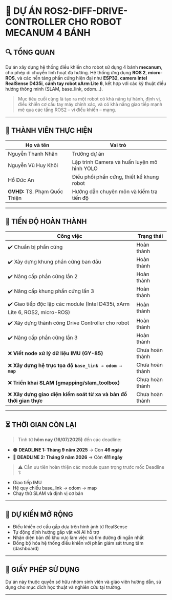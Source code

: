 # 🚀 DỰ ÁN ROS2-DIFF-DRIVE-CONTROLLER CHO ROBOT MECANUM 4 BÁNH

## 🔍 TỔNG QUAN

Dự án xây dựng hệ thống điều khiển cho robot sử dụng 4 bánh **mecanum**, cho phép di chuyển linh hoạt đa hướng. Hệ thống ứng dụng **ROS 2**, **micro-ROS**, và các nền tảng phần cứng hiện đại như **ESP32**, **camera Intel RealSense D435i**, **cánh tay robot xArm Lite 6**, kết hợp với các kỹ thuật điều hướng thông minh (SLAM, base_link, odom…).

> Mục tiêu cuối cùng là tạo ra một robot có khả năng tự hành, định vị, điều khiển cơ cấu tay máy chính xác, và có khả năng giao tiếp mạnh mẽ qua các tầng ROS2 – vi điều khiển – mạng.

---

## 👥 THÀNH VIÊN THỰC HIỆN

| Họ và tên             | Vai trò |
|-----------------------|---------|
| Nguyễn Thanh Nhân     | Trưởng dự án | Lập trình ROS2, micro-ROS, giao tiếp và điều khiển |
| Nguyễn Vũ Huy Khôi    | Lập trình Camera và huấn luyện mô hình YOLO |
| Hồ Đức An             | Điều phối phần cứng, thiết kế khung robot|
| **GVHD:** TS. Phạm Quốc Thiện | Hướng dẫn chuyên môn và kiểm tra tiến độ |

---

## 📆 TIẾN ĐỘ HOÀN THÀNH

| Công việc                                                                 | Trạng thái       |
|---------------------------------------------------------------------------|------------------|
| ✔️ Chuẩn bị phần cứng                                                     | Hoàn thành       |
| ✔️ Xây dựng khung phần cứng ban đầu                                       | Hoàn thành       |
| ✔️ Nâng cấp phần cứng lần 2                                               | Hoàn thành       |
| ✔️ Nâng cấp khung phần cứng lần 3                                         | Hoàn thành       |
| ✔️ Giao tiếp độc lập các module (Intel D435i, xArm Lite 6, ROS2, micro-ROS) | Hoàn thành       |
| ✔️ Xây dựng thành công Drive Controller cho robot                         | Hoàn thành       |
| ✔️ Nâng cấp phần cứng lần 3                                           | Hoàn thành   |
| ❌ **Viết node xử lý dữ liệu IMU (GY-85)**                                | Chưa hoàn thành  |
| ❌ **Xây dựng hệ trục tọa độ `base_link → odom → map`**                  | Chưa hoàn thành  |
| ❌ **Triển khai SLAM (gmapping/slam_toolbox)**                            | Chưa hoàn thành  |
| ❌ **Xây dựng giao diện kiểm soát từ xa và bản đồ thời gian thực**       | Chưa hoàn thành  |

---

## ⏳ THỜI GIAN CÒN LẠI

> Tính từ **hôm nay (16/07/2025)** đến các deadline:

- 🟠 **DEADLINE 1: Tháng 9 năm 2025** → Còn **46 ngày**  
- 🔴 **DEADLINE 2: Tháng 9 năm 2026** → Còn **411 ngày**

> ⚠️ Cần ưu tiên hoàn thiện các module quan trọng trước mốc Deadline 1:
- Giao tiếp IMU
- Hệ quy chiếu base_link → odom → map
- Chạy thử SLAM và định vị cơ bản

---

## 📁 DỰ KIẾN MỞ RỘNG

- Điều khiển cơ cấu gắp dựa trên hình ảnh từ RealSense
- Tự động định hướng gắp vật với AI hỗ trợ
- Nhận diện bản đồ khu vực làm việc và tìm đường đi ngắn nhất
- Đồng bộ hóa hệ thống điều khiển với phần giám sát trung tâm (dashboard)

---

## 📜 GIẤY PHÉP SỬ DỤNG

Dự án này thuộc quyền sở hữu nhóm sinh viên và giáo viên hướng dẫn, sử dụng cho mục đích học thuật và nghiên cứu tại trường.

---
